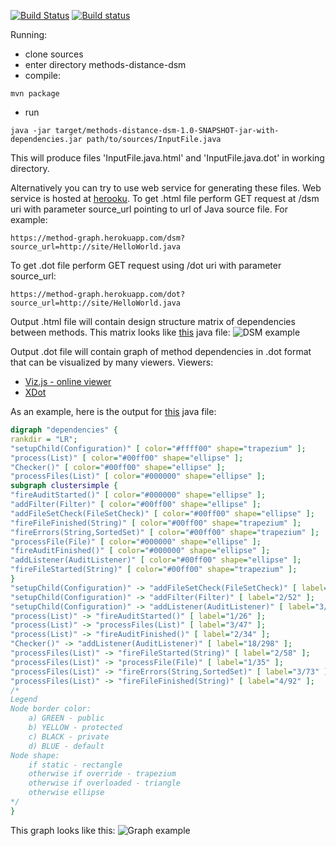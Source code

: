 [![Build Status](https://travis-ci.org/alex-zuy/method-call-graph.svg?branch=master)](https://travis-ci.org/alex-zuy/method-call-graph)
[![Build status](https://ci.appveyor.com/api/projects/status/1pex335cc3ow5mxx/branch/master?svg=true)](https://ci.appveyor.com/project/Checkstyle/methods-distance/branch/master)

Running:
- clone sources
- enter directory methods-distance-dsm
- compile:
```
mvn package
```
- run
```
java -jar target/methods-distance-dsm-1.0-SNAPSHOT-jar-with-dependencies.jar path/to/sources/InputFile.java
```
This will produce files 'InputFile.java.html' and 'InputFile.java.dot' in working directory.

Alternatively you can try to use web service for generating these files.
Web service is hosted at [herooku](https://method-graph.herokuapp.com/).
To get .html file perform GET request at /dsm uri with parameter source_url pointing to
url of Java source file. For example:
```
https://method-graph.herokuapp.com/dsm?source_url=http://site/HelloWorld.java
```
To get .dot file perform GET request using /dot uri with parameter source_url:
```
https://method-graph.herokuapp.com/dot?source_url=http://site/HelloWorld.java
```

Output .html file will contain design structure matrix of dependencies between methods.
This matrix looks like [this](checkstyle/src/main/java/com/puppycrawl/tools/checkstyle/Checker.java) java file:
![DSM example](http://alex-zuy.github.io/methods-distance-dsm/checker-dsm.png)

Output .dot file will contain graph of method dependencies in .dot format that can be visualized by many viewers.
Viewers:
* [Viz.js - online viewer](http://mdaines.github.io/viz.js/)
* [XDot](https://github.com/jrfonseca/xdot.py)

As an example, here is the output for [this](checkstyle/src/main/java/com/puppycrawl/tools/checkstyle/Checker.java) java file:
```dot
digraph "dependencies" {
rankdir = "LR";
"setupChild(Configuration)" [ color="#ffff00" shape="trapezium" ];
"process(List)" [ color="#00ff00" shape="ellipse" ];
"Checker()" [ color="#00ff00" shape="ellipse" ];
"processFiles(List)" [ color="#000000" shape="ellipse" ];
subgraph clustersimple {
"fireAuditStarted()" [ color="#000000" shape="ellipse" ];
"addFilter(Filter)" [ color="#00ff00" shape="ellipse" ];
"addFileSetCheck(FileSetCheck)" [ color="#00ff00" shape="ellipse" ];
"fireFileFinished(String)" [ color="#00ff00" shape="trapezium" ];
"fireErrors(String,SortedSet)" [ color="#00ff00" shape="trapezium" ];
"processFile(File)" [ color="#000000" shape="ellipse" ];
"fireAuditFinished()" [ color="#000000" shape="ellipse" ];
"addListener(AuditListener)" [ color="#00ff00" shape="ellipse" ];
"fireFileStarted(String)" [ color="#00ff00" shape="trapezium" ];
}
"setupChild(Configuration)" -> "addFileSetCheck(FileSetCheck)" [ label="1/43" ];
"setupChild(Configuration)" -> "addFilter(Filter)" [ label="2/52" ];
"setupChild(Configuration)" -> "addListener(AuditListener)" [ label="3/60" ];
"process(List)" -> "fireAuditStarted()" [ label="1/26" ];
"process(List)" -> "processFiles(List)" [ label="3/47" ];
"process(List)" -> "fireAuditFinished()" [ label="2/34" ];
"Checker()" -> "addListener(AuditListener)" [ label="18/298" ];
"processFiles(List)" -> "fireFileStarted(String)" [ label="2/58" ];
"processFiles(List)" -> "processFile(File)" [ label="1/35" ];
"processFiles(List)" -> "fireErrors(String,SortedSet)" [ label="3/73" ];
"processFiles(List)" -> "fireFileFinished(String)" [ label="4/92" ];
/*
Legend
Node border color:
    a) GREEN - public
    b) YELLOW - protected
    c) BLACK - private
    d) BLUE - default
Node shape:
    if static - rectangle
    otherwise if override - trapezium
    otherwise if overloaded - triangle
    otherwise ellipse
*/
}

```
This graph looks like this:
![Graph example](http://alex-zuy.github.io/methods-distance-dsm/checker-dot.png)
